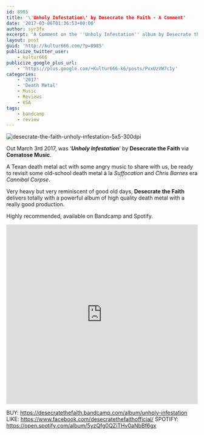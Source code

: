 ```yaml
---
id: 8985
title: '\'Unholy Infestation\' by Desecrate the Faith - A Comment'
date: '2017-03-06T01:36:53+00:00'
author: syr3fx
excerpt: 'A Comment on the ''Unholy Infestation'' album by Desecrate the Faith (2017).'
layout: post
guid: 'http://kultur666.com/?p=8985'
publicize_twitter_user:
    - kultur666
publicize_google_plus_url:
    - 'https://plus.google.com/+Kultur666-k6/posts/PvxUzVW7c1y'
categories:
    - '2017'
    - 'Death Metal'
    - Music
    - Reviews
    - USA
tags:
    - bandcamp
    - review
---
```


![desecrate-the-faith-unholy-infestation-5x5-300dpi](http://localhost:8080/wp-content/uploads/2017/03/desecrate-the-faith-unholy-infestation-5x5-300dpi.jpg)

Out March 3rd 2017, was ‘***Unholy Infestation***‘ by **Desecrate the Faith** via **Comatose Music**.

A Texan death metal act with some angry music to share with us, be ready to revisit some old-school death metal à la *Suffocation* and *Chris Barnes* era *Cannibal Corpse*.

Very heavy but very reminiscent of good old days, **Desecrate the Faith** delivers totally with a powerful album of high quality death metal with a really good production.

Highly recommended, available on Bandcamp and Spotify.

<iframe style="border: 0; width: 100%; height: 472px;" src="https://bandcamp.com/EmbeddedPlayer/album=3508183829/size=large/bgcol=333333/linkcol=e99708/tracklist=false/transparent=true/" seamless></iframe>

BUY: <https://desecratethefaith.bandcamp.com/album/unholy-infestation>
LIKE: <https://www.facebook.com/desecratethefaithofficial/>
SPOTIFY: <https://open.spotify.com/album/5yzQfg0QZiTHv0aNbBf6gx>